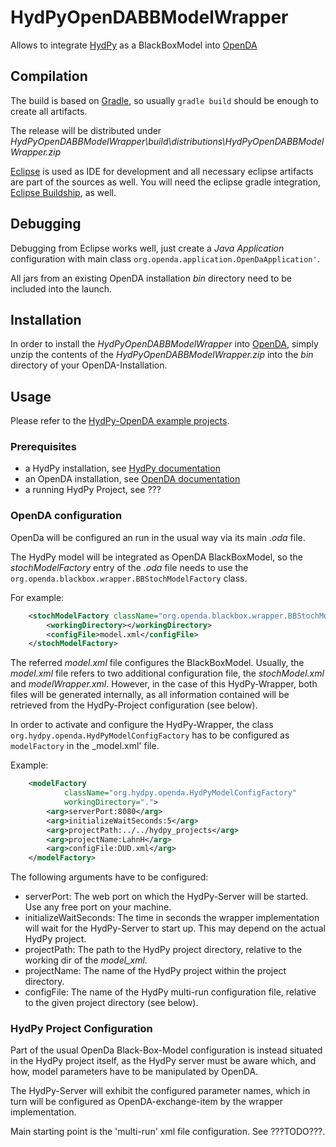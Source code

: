 # HydPyOpenDABBModelWrapper

Allows to integrate [HydPy](../../..) as a BlackBoxModel into [OpenDA](http://openda.org/)

## Compilation

The build is based on [Gradle](https://gradle.org/), so usually `gradle build` should be enough to create all artifacts.

The release will be distributed under 
	_HydPyOpenDABBModelWrapper\build\distributions\HydPyOpenDABBModelWrapper.zip_

[Eclipse](https://www.eclipse.org/) is used as IDE for development and all necessary eclipse artifacts are part of the sources as well. You will need the eclipse gradle integration, [Eclipse Buildship](https://projects.eclipse.org/projects/tools.buildship), as well.

## Debugging

Debugging from Eclipse works well, just create a _Java Application_ configuration with main class `org.openda.application.OpenDaApplication'`.

All jars from an existing OpenDA installation _bin_ directory need to be included into the launch. 

## Installation

In order to install the _HydPyOpenDABBModelWrapper_ into [OpenDA](http://openda.org/), simply unzip the contents of the _HydPyOpenDABBModelWrapper.zip_ into the _bin_ directory of your OpenDA-Installation.

## Usage

Please refer to the [HydPy-OpenDA example projects](../../examples).

### Prerequisites
* a HydPy installation, see [HydPy documentation](https://hydpy-dev.github.io/hydpy/)
* an OpenDA installation, see [OpenDA documentation](http://openda.org/index.php/documentation)
* a running HydPy Project, see ???

### OpenDA configuration  

OpenDa will be configured an run in the usual way via its main _.oda_ file.

The HydPy model will be integrated as OpenDA BlackBoxModel, so the _stochModelFactory_ entry of the _.oda_ file needs to use the `org.openda.blackbox.wrapper.BBStochModelFactory` class.

For example:
```xml
	<stochModelFactory className="org.openda.blackbox.wrapper.BBStochModelFactory">
		<workingDirectory></workingDirectory>
		<configFile>model.xml</configFile>
	</stochModelFactory> 
```

The referred _model.xml_ file configures the BlackBoxModel. Usually, the _model.xml_ file refers to two additional configuration file, the _stochModel.xml_ and _modelWrapper.xml_.
However, in the case of this HydPy-Wrapper, both files will be generated internally, as all information contained will be retrieved from the HydPy-Project configuration (see below). 

In order to activate and configure the HydPy-Wrapper, the class `org.hydpy.openda.HydPyModelConfigFactory` has to be configured as `modelFactory` in the _model.xml' file.

Example:
```xml
	<modelFactory
			className="org.hydpy.openda.HydPyModelConfigFactory"
			workingDirectory=".">
		<arg>serverPort:8080</arg>
		<arg>initializeWaitSeconds:5</arg>
		<arg>projectPath:../../hydpy_projects</arg>
		<arg>projectName:LahnH</arg>
		<arg>configFile:DUD.xml</arg>
	</modelFactory>
```

The following arguments have to be configured:
* serverPort: The web port on which the HydPy-Server will be started. Use any free port on your machine. 
* initializeWaitSeconds: The time in seconds the wrapper implementation will wait for the HydPy-Server to start up. This may depend on the actual HydPy project.
* projectPath: The path to the HydPy project directory, relative to the working dir of the _model_xml_.
* projectName: The name of the HydPy project within the project directory.
* configFile: The name of the HydPy multi-run configuration file, relative to the given project directory (see below). 

### HydPy Project Configuration 
	
Part of the usual OpenDa Black-Box-Model configuration is instead situated in the HydPy project itself, as the HydPy server must be aware which, and how, model parameters have to be manipulated by OpenDA.

The HydPy-Server will exhibit the configured parameter names, which in turn will be configured as OpenDA-exchange-item by the wrapper implementation. 

Main starting point is the 'multi-run' xml file configuration. See ???TODO???.  
